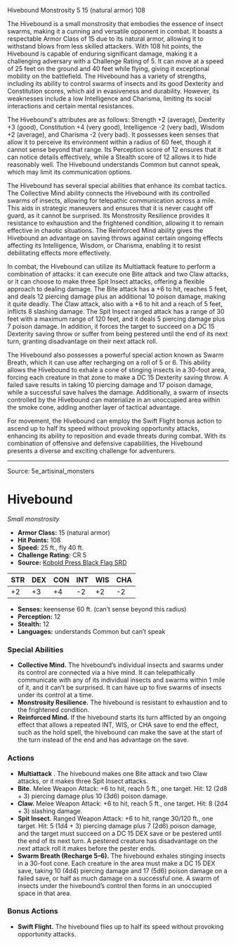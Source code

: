 <MonsterName/>Hivebound</MonsterName>
<CreatureType/>Monstrosity</CreatureType>
<CR/>5</CR>
<AC/>15 (natural armor)</AC>
<HP/>108</HP>
<summary>The Hivebound is a small monstrosity that embodies the essence of insect swarms, making it a cunning and versatile opponent in combat. It boasts a respectable Armor Class of 15 due to its natural armor, allowing it to withstand blows from less skilled attackers. With 108 hit points, the Hivebound is capable of enduring significant damage, making it a challenging adversary with a Challenge Rating of 5. It can move at a speed of 25 feet on the ground and 40 feet while flying, giving it exceptional mobility on the battlefield. The Hivebound has a variety of strengths, including its ability to control swarms of insects and its good Dexterity and Constitution scores, which aid in evasiveness and durability. However, its weaknesses include a low Intelligence and Charisma, limiting its social interactions and certain mental resistances.</summary>

<detail>

The Hivebound's attributes are as follows: Strength +2 (average), Dexterity +3 (good), Constitution +4 (very good), Intelligence -2 (very bad), Wisdom +2 (average), and Charisma -2 (very bad). It possesses keen senses that allow it to perceive its environment within a radius of 60 feet, though it cannot sense beyond that range. Its Perception score of 12 ensures that it can notice details effectively, while a Stealth score of 12 allows it to hide reasonably well. The Hivebound understands Common but cannot speak, which may limit its communication options.

The Hivebound has several special abilities that enhance its combat tactics. The Collective Mind ability connects the Hivebound with its controlled swarms of insects, allowing for telepathic communication across a mile. This aids in strategic maneuvers and ensures that it is never caught off guard, as it cannot be surprised. Its Monstrosity Resilience provides it resistance to exhaustion and the frightened condition, allowing it to remain effective in chaotic situations. The Reinforced Mind ability gives the Hivebound an advantage on saving throws against certain ongoing effects affecting its Intelligence, Wisdom, or Charisma, enabling it to resist debilitating effects more effectively.

In combat, the Hivebound can utilize its Multiattack feature to perform a combination of attacks: it can execute one Bite attack and two Claw attacks, or it can choose to make three Spit Insect attacks, offering a flexible approach to dealing damage. The Bite attack has a +6 to hit, reaches 5 feet, and deals 12 piercing damage plus an additional 10 poison damage, making it quite deadly. The Claw attack, also with a +6 to hit and a reach of 5 feet, inflicts 8 slashing damage. The Spit Insect ranged attack has a range of 30 feet with a maximum range of 120 feet, and it deals 5 piercing damage plus 7 poison damage. In addition, it forces the target to succeed on a DC 15 Dexterity saving throw or suffer from being pestered until the end of its next turn, granting disadvantage on their next attack roll.

The Hivebound also possesses a powerful special action known as Swarm Breath, which it can use after recharging on a roll of 5 or 6. This ability allows the Hivebound to exhale a cone of stinging insects in a 30-foot area, forcing each creature in that zone to make a DC 15 Dexterity saving throw. A failed save results in taking 10 piercing damage and 17 poison damage, while a successful save halves the damage. Additionally, a swarm of insects controlled by the Hivebound can materialize in an unoccupied area within the smoke cone, adding another layer of tactical advantage.

For movement, the Hivebound can employ the Swift Flight bonus action to ascend up to half its speed without provoking opportunity attacks, enhancing its ability to reposition and evade threats during combat. With its combination of offensive and defensive capabilities, the Hivebound presents a diverse and exciting challenge for adventurers.</detail>



---

Source: 5e_artisinal_monsters

# Hivebound

*Small monstrosity*

- **Armor Class:** 15 (natural armor)
- **Hit Points:** 108
- **Speed:** 25 ft., fly 40 ft.
- **Challenge Rating:** CR 5
- **Source:** [Kobold Press Black Flag SRD](https://koboldpress.com/black-flag-roleplaying/)

| STR | DEX | CON | INT | WIS | CHA |
| --- | --- | --- | --- | --- | --- |
| +2 | +3 | +4 | -2 | +2 | -2 |

- **Senses:** keensense 60 ft. (can’t sense beyond this radius)
- **Perception:** 12
- **Stealth:** 12
- **Languages:** understands Common but can’t speak

### Special Abilities

- **Collective Mind.** The hivebound’s individual insects and swarms under its control are connected via a hive mind. It can telepathically communicate with any of its individual insects and swarms within 1 mile of it, and it can’t be surprised. It can have up to five swarms of insects under its control at a time.
- **Monstrosity Resilience.** The hivebound is resistant to exhaustion and to the frightened condition.
- **Reinforced Mind.** If the hivebound starts its turn afflicted by an ongoing effect that allows a repeated INT, WIS, or CHA save to end the effect, such as the hold spell, the hivebound can make the save at the start of the turn instead of the end and has advantage on the save.

### Actions

- **Multiattack** . The hivebound makes one Bite attack and two Claw attacks, or it makes three Spit Insect attacks.
- **Bite.** Melee Weapon Attack: +6 to hit, reach 5 ft., one target. Hit: 12 (2d8 + 3) piercing damage plus 10 (3d6) poison damage.
- **Claw.** Melee Weapon Attack: +6 to hit, reach 5 ft., one target. Hit: 8 (2d4 + 3) slashing damage.
- **Spit Insect.** Ranged Weapon Attack: +6 to hit, range 30/120 ft., one target. Hit: 5 (1d4 + 3) piercing damage plus 7 (2d6) poison damage, and the target must succeed on a DC 15 DEX save or be pestered until the end of its next turn. A pestered creature has disadvantage on the next attack roll it makes before the pester ends.
- **Swarm Breath (Recharge 5–6).** The hivebound exhales stinging insects in a 30-foot cone. Each creature in the area must make a DC 15 DEX save, taking 10 (4d4) piercing damage and 17 (5d6) poison damage on a failed save, or half as much damage on a successful one. A swarm of insects under the hivebound’s control then forms in an unoccupied space in that area.

### Bonus Actions

- **Swift Flight.** The hivebound flies up to half its speed without provoking opportunity attacks.



